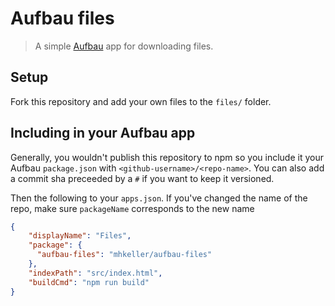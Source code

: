 Aufbau files
============

> A simple [Aufbau](http://github.com/mhkeller/aufbau) app for downloading files.

## Setup

Fork this repository and add your own files to the `files/` folder. 

## Including in your Aufbau app

Generally, you wouldn't publish this repository to npm so you include it your Aufbau `package.json` with `<github-username>/<repo-name>`. You can also add a commit sha preceeded by a `#` if you want to keep it versioned.

Then the following to your `apps.json`. If you've changed the name of the repo, make sure `packageName` corresponds to the new name

````json
{
	"displayName": "Files",
	"package": {
      "aufbau-files": "mhkeller/aufbau-files"
    },
	"indexPath": "src/index.html",
	"buildCmd": "npm run build"
}
````

